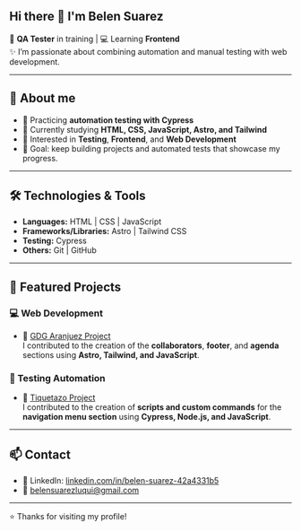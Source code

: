 ## Hi there 👋 I'm Belen Suarez
🎯 **QA Tester** in training | 💻 Learning **Frontend**  
✨ I’m passionate about combining automation and manual testing with web development.  

---

## 🚀 About me
- 🧪 Practicing **automation testing with Cypress**  
- 🌱 Currently studying **HTML, CSS, JavaScript, Astro, and Tailwind**  
- 📌 Interested in **Testing**, **Frontend**, and **Web Development**  
- 🎯 Goal: keep building projects and automated tests that showcase my progress.  

---

## 🛠️ Technologies & Tools
- **Languages:** HTML | CSS | JavaScript  
- **Frameworks/Libraries:** Astro | Tailwind CSS  
- **Testing:** Cypress  
- **Others:** Git | GitHub  

---

## 📂 Featured Projects

### 💻 Web Development
- 🎉 [GDG Aranjuez Project](git@github.com:AdoptaUnJuniorPlatform/GDGAranjuez.git)  
  I contributed to the creation of the **collaborators**, **footer**, and **agenda** sections using **Astro, Tailwind, and JavaScript**.  

### 🧪 Testing Automation
- 🎉 [Tiquetazo Project](git@github.com:Giulicapua/GRUPO-2-TICKETAZO.git)  
  I contributed to the creation of **scripts and custom commands** for the **navigation menu section** using **Cypress, Node.js, and JavaScript**.

---

## 📫 Contact
- 💼 LinkedIn: [linkedin.com/in/belen-suarez-42a4331b5](https://linkedin.com/in/belen-suarez-42a4331b5)  
- 📧 belensuarezluqui@gmail.com  

---

⭐ Thanks for visiting my profile!


